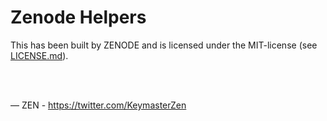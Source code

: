 # Zenode Helpers

This has been built by ZENODE and is licensed under the MIT-license (see [LICENSE.md](./LICENSE.md)).

  </br>
  </br>

— ZEN - https://twitter.com/KeymasterZen
